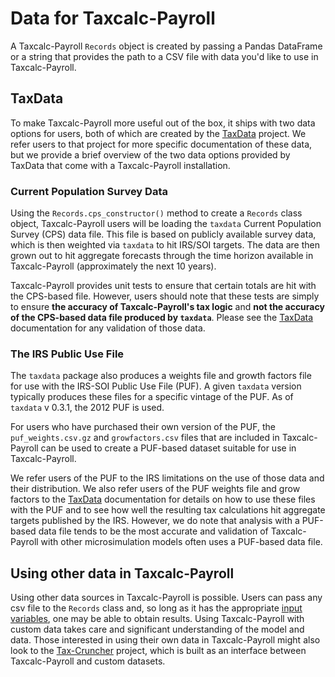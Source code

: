 Data for Taxcalc-Payroll
=======================

A Taxcalc-Payroll `Records` object is created by passing a Pandas DataFrame or a string that provides the path to a CSV file with data you'd like to use in Taxcalc-Payroll.


## TaxData

To make Taxcalc-Payroll more useful out of the box, it ships with two data options for users, both of which are created by the [TaxData](https://github.com/PSLmodels/TaxData) project.  We refer users to that project for more specific documentation of these data, but we provide a brief overview of the two data options provided by TaxData that come with a Taxcalc-Payroll installation.

### Current Population Survey Data

Using the `Records.cps_constructor()` method to create a `Records` class object, Taxcalc-Payroll users will be loading the `taxdata` Current Population Survey (CPS) data file. This file is based on publicly available survey data, which is then weighted via `taxdata` to hit IRS/SOI targets.  The data are then grown out to hit aggregate forecasts through the time horizon available in Taxcalc-Payroll (approximately the next 10 years).

Taxcalc-Payroll provides unit tests to ensure that certain totals are hit with the CPS-based file.  However, users should note that these tests are simply to ensure **the accuracy of Taxcalc-Payroll's tax logic** and **not the accuracy of the CPS-based data file produced by `taxdata`**.  Please see the [TaxData](https://github.com/PSLmodels/TaxData) documentation for any validation of those data.

### The IRS Public Use File

The `taxdata` package also produces a weights file and growth factors file for use with the IRS-SOI Public Use File (PUF).  A given `taxdata` version typically produces these files for a specific vintage of the PUF.  As of `taxdata` v 0.3.1, the 2012 PUF is used.

For users who have purchased their own version of the PUF, the `puf_weights.csv.gz` and `growfactors.csv` files that are included in Taxcalc-Payroll can be used to create a PUF-based dataset suitable for use in Taxcalc-Payroll.

We refer users of the PUF to the IRS limitations on the use of those data and their distribution.  We also refer users of the PUF weights file and grow factors to the [TaxData](https://github.com/PSLmodels/TaxData) documentation for details on how to use these files with the PUF and to see how well the resulting tax calculations hit aggregate targets published by the IRS.  However, we do note that analysis with a PUF-based data file tends to be the most accurate and validation of Taxcalc-Payroll with other microsimulation models often uses a PUF-based data file.

## Using other data in Taxcalc-Payroll

Using other data sources in Taxcalc-Payroll is possible.  Users can pass any csv file to the `Records` class and, so long as it has the appropriate [input variables](https://taxcalc.pslmodels.org/guide/input_vars.html), one may be able to obtain results.  Using Taxcalc-Payroll with custom data takes care and significant understanding of the model and data.  Those interested in using their own data in Taxcalc-Payroll might also look to the [Tax-Cruncher](https://github.com/PSLmodels/Tax-Cruncher) project, which is built as an interface between Taxcalc-Payroll and custom datasets.

